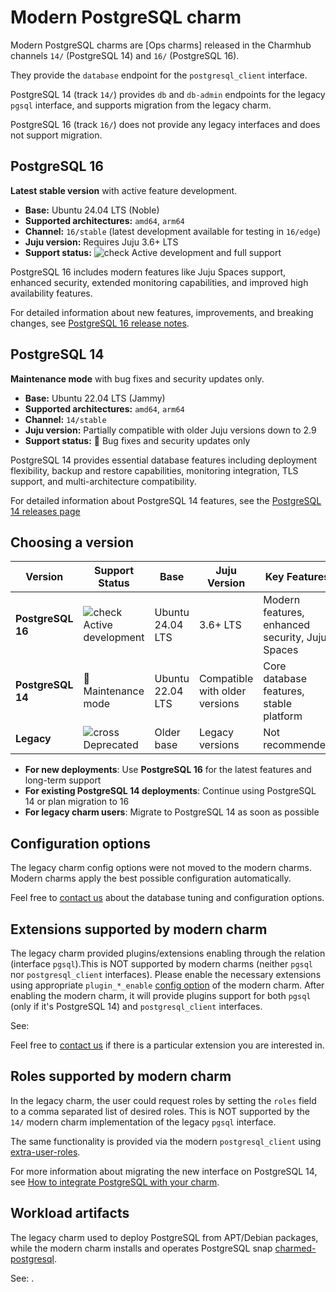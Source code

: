 # Modern PostgreSQL charm

Modern PostgreSQL charms are [Ops charms] released in the Charmhub channels `14/` (PostgreSQL 14) and `16/` (PostgreSQL 16). 

They provide the `database` endpoint for the `postgresql_client` interface.

PostgreSQL 14 (track `14/`) provides `db` and `db-admin` endpoints for the legacy `pgsql` interface, and supports migration from the legacy charm.

PostgreSQL 16 (track `16/`) does not provide any legacy interfaces and does not support migration.

## PostgreSQL 16

**Latest stable version** with active feature development.

* **Base:** Ubuntu 24.04 LTS (Noble)
* **Supported architectures:** `amd64`, `arm64`
* **Channel:** `16/stable` (latest development available for testing in `16/edge`)
* **Juju version:** Requires Juju 3.6+ LTS
* **Support status:** ![check] Active development and full support

PostgreSQL 16 includes modern features like Juju Spaces support, enhanced security, extended monitoring capabilities, and improved high availability features.

For detailed information about new features, improvements, and breaking changes, see [PostgreSQL 16 release notes](https://github.com/canonical/postgresql-operator/releases).

## PostgreSQL 14

**Maintenance mode** with bug fixes and security updates only.

* **Base:** Ubuntu 22.04 LTS (Jammy)
* **Supported architectures:** `amd64`, `arm64`
* **Channel:** `14/stable`
* **Juju version:** Partially compatible with older Juju versions down to 2.9
* **Support status:** 🔧 Bug fixes and security updates only

PostgreSQL 14 provides essential database features including deployment flexibility, backup and restore capabilities, monitoring integration, TLS support, and multi-architecture compatibility.

For detailed information about PostgreSQL 14 features, see the [PostgreSQL 14 releases page](https://canonical-charmed-postgresql.readthedocs-hosted.com/14/reference/releases/)

## Choosing a version

| Version | Support Status | Base | Juju Version | Key Features |
|---------|----------------|------|--------------|-------------|
| **PostgreSQL 16** | ![check] Active development | Ubuntu 24.04 LTS | 3.6+ LTS | Modern features, enhanced security, Juju Spaces |
| **PostgreSQL 14** | 🔧 Maintenance mode | Ubuntu 22.04 LTS | Compatible with older versions | Core database features, stable platform |
| **Legacy** | ![cross] Deprecated | Older base | Legacy versions | Not recommended |


* **For new deployments**: Use **PostgreSQL 16** for the latest features and long-term support
* **For existing PostgreSQL 14 deployments**: Continue using PostgreSQL 14 or plan migration to 16
* **For legacy charm users**: Migrate to PostgreSQL 14 as soon as possible

## Configuration options

The legacy charm config options were not moved to the modern charms. Modern charms apply the best possible configuration automatically. 

Feel free to [contact us](/reference/contacts) about the database tuning and configuration options.

## Extensions supported by modern charm

The legacy charm provided plugins/extensions enabling through the relation (interface `pgsql`).This is NOT supported by modern charms (neither `pgsql` nor `postgresql_client` interfaces). Please enable the necessary extensions using appropriate `plugin_*_enable` [config option](https://charmhub.io/postgresql/configure) of the modern charm. After enabling the modern charm, it will provide plugins support for both `pgsql` (only if it's PostgreSQL 14) and `postgresql_client` interfaces.

See: [](/reference/plugins-extensions)

Feel free to [contact us](/reference/contacts) if there is a particular extension you are interested in.

## Roles supported by modern charm

In the legacy charm, the user could request roles by setting the `roles` field to a comma separated list of desired roles. This is NOT supported by the `14/` modern charm implementation of the legacy `pgsql` interface. 

The same functionality is provided via the modern `postgresql_client` using [extra-user-roles](/explanation/users). 

For more information about migrating the new interface on PostgreSQL 14, see [How to integrate PostgreSQL with your charm](https://canonical-charmed-postgresql.readthedocs-hosted.com/14/how-to/development/integrate-with-your-charm/).

## Workload artifacts

The legacy charm used to deploy PostgreSQL from APT/Debian packages,
while the modern charm installs and operates PostgreSQL snap [charmed-postgresql](https://snapcraft.io/charmed-postgresql). 

See: [](explanation/architecture).

<!-- Links -->

[PostgreSQL 16]: https://charmhub.io/postgresql?channel=16/beta
[PostgreSQL 14]: https://charmhub.io/postgresql?channel=14/stable
[Legacy PostgreSQL charm]: https://charmhub.io/postgresql?channel=latest/stable

[Version 16 Release Notes]: /reference/version-16-release-notes
[release notes]: /reference/releases
[legacy charm explanation page]: /explanation/legacy-charm

[cross]: https://img.icons8.com/?size=16&id=CKkTANal1fTY&format=png&color=D00303
[check]: https://img.icons8.com/color/20/checkmark--v1.png